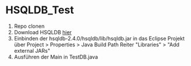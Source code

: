 # HSQLDB_Test

1. Repo clonen
2. Download HSQLDB [hier](http://hsqldb.org/)
3. Einbinden der hsqldb-2.4.0/hsqldb/lib/hsqldb.jar in das Eclipse Projekt über Project > Properties > Java Build Path Reiter "Libraries" > "Add external JARs"
4. Ausführen der Main in TestDB.java